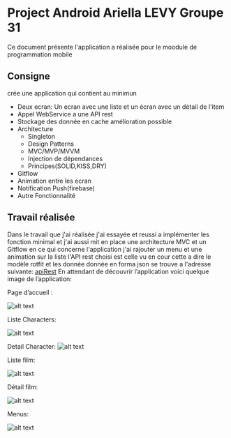 # Project Android Ariella LEVY Groupe 31

Ce document présente l'application a réalisée pour le moodule de programmation mobile

## Consigne
crée une application qui contient au minimun
* Deux ecran: Un ecran avec une liste et un écran avec un détail de l'item
* Appel WebService a une API rest
* Stockage des donnée en cache
amélioration possible 
* Architecture 
  *  Singleton
  *  Design Patterns
  *  MVC/MVP/MVVM
  *  Injection de dépendances
  *  Principes(SOLID,KISS,DRY)
* Gitflow
* Animation entre les ecran
* Notification Push(firebase)
* Autre Fonctionnalité

## Travail réalisée
 
Dans le travail que j'ai réalisée j'ai essayée et reussi a implémenter les fonction minimal et j'ai aussi mit en place une architecture MVC et un Gitflow en ce qui concerne l'application j'ai rajouter un menu et une animation sur la liste 
l'API rest choisi est celle vu en cour cette a dire le modèle rotfit et les donnée donnée en forma json se trouve a l'adresse suivante:
[apiRest](
https://github.com/ariellalevy/ariellalevy.github.io?files=1
)
En attendant de découvrir l’application voici quelque image de l’application:

Page d’accueil :

![alt text](https://raw.githubusercontent.com/ariellalevy/ariellalevy.github.io/master/Acceuil.png)

Liste Characters:

![alt text](https://raw.githubusercontent.com/ariellalevy/ariellalevy.github.io/master/ListeCharacters.png)

Detail Character:
![alt text](https://raw.githubusercontent.com/ariellalevy/ariellalevy.github.io/master/DetailCharacter.png)

Liste film:

![alt text](https://raw.githubusercontent.com/ariellalevy/ariellalevy.github.io/master/ListFilms.png)

Détail film:

![alt text](https://raw.githubusercontent.com/ariellalevy/ariellalevy.github.io/master/DetailFilm.png)

Menus:

![alt text](https://raw.githubusercontent.com/ariellalevy/ariellalevy.github.io/master/Menu.png)
